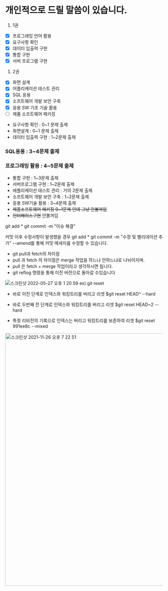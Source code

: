 # 개인적으로 드릴 말씀이 있습니다.


1. 1권
- [x] 프로그래밍 언어 활용
- [x] 요구사항 확인
- [x] 데이터 입출력 구현
- [x] 통합 구현
- [x] 서버 프로그램 구현

1. 2권
- [x] 화면 설계
- [x] 어플리케이션 테스트 관리
- [x] SQL 응용
- [x] 소프트웨어 개발 보안 구축
- [x] 응용 SW 기초 기술 활용
- [ ] 제품 소프트웨어 패키징

+ 요구사항 확인 : 0~1 문제 출제
+ 화면설계     : 0~1 문제 출제
+ 데이터 입출력 구현 : 1~2문제 출제
###  __SQL응용     : 3~4문제 출제__
###  __프로그래밍 활용   : 4~5문제 출제__
+ 통합 구현    : 1~3문제 출제
+ 서버프로그램 구현  : 1~2문제 출제
+ 애플리케이션 테스트 관리 : 거의 2문제 출제
+ 소프트웨어 개발 보안 구축 : 1~2문제 출제
+ 응용 SW기술 활용 : 3~4문제 출제
+ ~~제품소프트웨어 패키징 0~1문제 인데 그냥 안볼꺼임~~
+ ~~인터페이스구현~~ 안볼꺼임

git add *
git commit -m "이슈 해결"

커밋 이후 수정사항이 발생했을 경우
git add *
git commit -m "수정 및 벨리데이션 추가" --amend를 통해 커밋 메세지를 수정할 수 있습니다.

- git pull과 fetch의 차이점
- pull 과 fetch 의 차이점은 merge 작업을 하느냐 안하느냐로 나뉘어지며.
- pull 은 fetch + merge 작업이라고 생각하시면 됩니다.
- git reflog 명령을 통해 이전 버전으로 돌아갈 수있습니다



![스크린샷 2022-05-27 오후 1 20 59](https://user-images.githubusercontent.com/55525574/170628478-95633afc-9334-4c37-9b74-a88201d89ab0.png)
ex) git reset

- 바로 이전 단계로 인덱스와 워킹트리를 버리고 리셋
$git reset HEAD^ --hard

- 바로 두번째 전 단계로 인덱스와 워킹트리를 버리고 리셋
$git reset HEAD~2 --hard

- 특정 리비전의 기록으로 인덱스는 버리고 워킹트리를 보존하여 리셋
$git reset 991ee8c --mixed


<img width="805" alt="스크린샷 2021-11-26 오후 7 22 51" src="https://user-images.githubusercontent.com/55525574/143567184-120d7e65-a5b2-49b2-9e38-476a482ff252.png">

